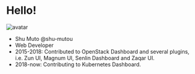 Hello!
======

![avatar](https://avatars2.githubusercontent.com/u/12838129?s=460&v=4)

* Shu Muto @shu-mutou
* Web Developer
* 2015-2018: Contributed to OpenStack Dashboard and several plugins, i.e. Zun UI, Magnum UI, Senlin Dashboard and Zaqar UI.
* 2018-now: Contributing to Kubernetes Dashboard.

